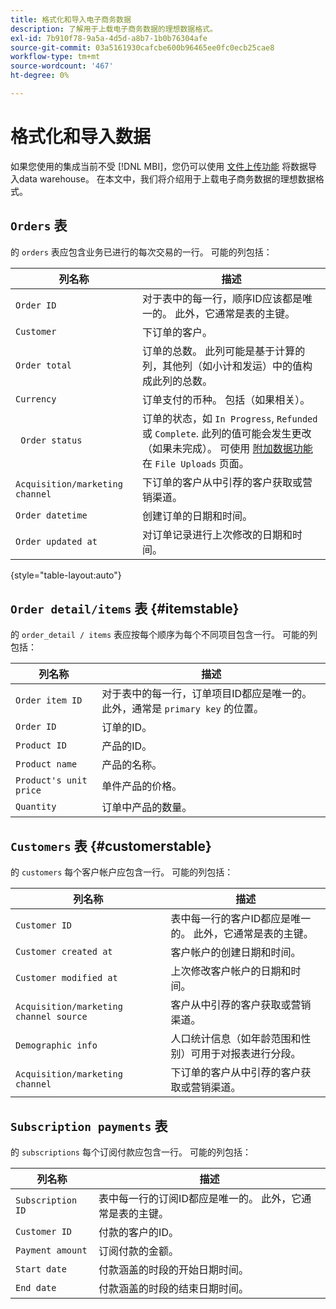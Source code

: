 ```yaml
---
title: 格式化和导入电子商务数据
description: 了解用于上载电子商务数据的理想数据格式。
exl-id: 7b910f78-9a5a-4d5d-a8b7-1b0b76304afe
source-git-commit: 03a5161930cafcbe600b96465ee0fc0ecb25cae8
workflow-type: tm+mt
source-wordcount: '467'
ht-degree: 0%

---
```


# 格式化和导入数据

如果您使用的集成当前不受 [!DNL MBI]，您仍可以使用 [文件上传功能](using-file-uploader.md) 将数据导入data warehouse。 在本文中，我们将介绍用于上载电子商务数据的理想数据格式。

## `Orders` 表

的 `orders` 表应包含业务已进行的每次交易的一行。 可能的列包括：

| 列名称 | 描述 |
|----|----|
| `Order ID` | 对于表中的每一行，顺序ID应该都是唯一的。 此外，它通常是表的主键。 |
| `Customer` | 下订单的客户。 |
| `Order total` | 订单的总数。 此列可能是基于计算的列，其他列（如小计和发运）中的值构成此列的总数。 |
| `Currency` | 订单支付的币种。 包括（如果相关）。 |
| ` Order status` | 订单的状态，如 `In Progress`, `Refunded`或 `Complete`. 此列的值可能会发生更改（如果未完成）。 可使用 [附加数据功能](../../../data-analyst/importing-data/connecting-data/using-file-uploader.md) 在 `File Uploads` 页面。 |
| `Acquisition/marketing channel` | 下订单的客户从中引荐的客户获取或营销渠道。 |
| `Order datetime` | 创建订单的日期和时间。 |
| `Order updated at` | 对订单记录进行上次修改的日期和时间。 |

{style=&quot;table-layout:auto&quot;}

## `Order detail/items` 表 {#itemstable}

的 `order_detail / items` 表应按每个顺序为每个不同项目包含一行。 可能的列包括：

| 列名称 | 描述 |
|----|----|
| `Order item ID` | 对于表中的每一行，订单项目ID都应是唯一的。 此外，通常是 `primary key` 的位置。 |
| `Order ID` | 订单的ID。 |
| `Product ID` | 产品的ID。 |
| `Product name` | 产品的名称。 |
| `Product's unit price` | 单件产品的价格。 |
| `Quantity` | 订单中产品的数量。 |

## `Customers` 表 {#customerstable}

的 `customers` 每个客户帐户应包含一行。 可能的列包括：

| 列名称 | 描述 |
|----|----|
| `Customer ID` | 表中每一行的客户ID都应是唯一的。 此外，它通常是表的主键。 |
| `Customer created at` | 客户帐户的创建日期和时间。 |
| `Customer modified at` | 上次修改客户帐户的日期和时间。 |
| `Acquisition/marketing channel source` | 客户从中引荐的客户获取或营销渠道。 |
| `Demographic info` | 人口统计信息（如年龄范围和性别）可用于对报表进行分段。 |
| `Acquisition/marketing channel` | 下订单的客户从中引荐的客户获取或营销渠道。 |

## `Subscription payments` 表

的 `subscriptions` 每个订阅付款应包含一行。 可能的列包括：

| 列名称 | 描述 |
|----|----|
| `Subscription ID` | 表中每一行的订阅ID都应是唯一的。 此外，它通常是表的主键。 |
| `Customer ID` | 付款的客户的ID。 |
| `Payment amount` | 订阅付款的金额。 |
| `Start date` | 付款涵盖的时段的开始日期时间。 |
| `End date` | 付款涵盖的时段的结束日期时间。 |
